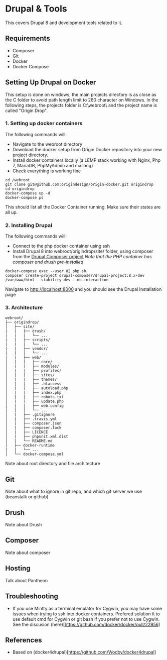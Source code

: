 # Drupal & Tools

This covers Drupal 8 and development tools related to it.

## Requirements
- Composer
- Git
- Docker
- Docker Compose

## Setting Up Drupal on Docker

This setup is done on windows, the main projects directory is as close as the C folder to avoid path length limit to 260 character on Windows. In the following steps, the projects folder is C:\webroot\ and the project name is called "Origin Drop".

### 1. Setting up docker containers

The following commands will:
- Navigate to the webroot directory
- Download the docker setup from Origin Docker repository into your new project directory.
- Install docker containers locally (a LEMP stack working with Nginx, Php 7, MariaDB, PhpMyAdmin and mailhog)
- Check everything is working fine
```shell
cd /webroot
git clone git@github.com:origindesign/origin-docker.git origindrop
cd origindrop
docker-compose up -d
docker-compose ps
```
This should list all the Docker Container running. Make sure their states are all up.

### 2. Installing Drupal

The following commands will:
- Connect to the php docker container using ssh
- Install Drupal 8 into webroot/origindrop/site/ folder, using composer from the [Drupal Composer project](https://github.com/drupal-composer/drupal-project)
*Note that the PHP container has composer and drush pre-installed*
```shell
docker-compose exec --user 82 php sh
composer create-project drupal-composer/drupal-project:8.x-dev /var/www/html --stability dev --no-interaction
```
Navigate to <http://localhost:8000> and you should see the Drupal Installation page

### 3. Architecture

```shell
webroot/
├── origindrop/
│   ├── site/
|   |   ├── drush/
|   |   |   └── ...
|   |   ├── scripts/
|   |   |   └── ...
|   |   ├── vendor/
|   |   |   └── ...
|   |   ├── web/
│   |   |   ├── core/
│   |   |   ├── modules/
│   |   |   ├── profiles/
│   |   |   ├── sites/
│   |   |   ├── themes/
│   |   |   ├── .htaccess
│   |   |   ├── autoload.php
│   |   |   ├── index.php
│   |   |   ├── robots.txt
│   |   |   ├── update.php
│   |   |   ├── web.config
|   |   |   └── ...
│   |   ├── .gitignore
│   |   ├── .travis.yml
│   |   ├── composer.json
│   |   ├── composer.lock
│   |   ├── LICENCE
│   |   ├── phpunit.xml.dist
│   |   └── README.md
│   ├── docker-runtime
|   |   └── ...
│   └── docker-compose.yml
```

Note about root directory and file architecture

## Git

Note about what to ignore in git repo, and which git server we use (beanstalk or github)

## Drush

Note about Drush

## Composer

Note about composer

## Hosting

Talk about Pantheon

## Troubleshooting
- If you use Mintty as a terminal emulator for Cygwin, you may have some issues when trying to ssh into docker containers. Prefered solution it to use default cmd for Cygwin or git bash if you prefer not to use Cygwin. See the discusion (here)[https://github.com/docker/docker/pull/22956]

## References
- Based on (docker4drupal)[https://github.com/Wodby/docker4drupal]



